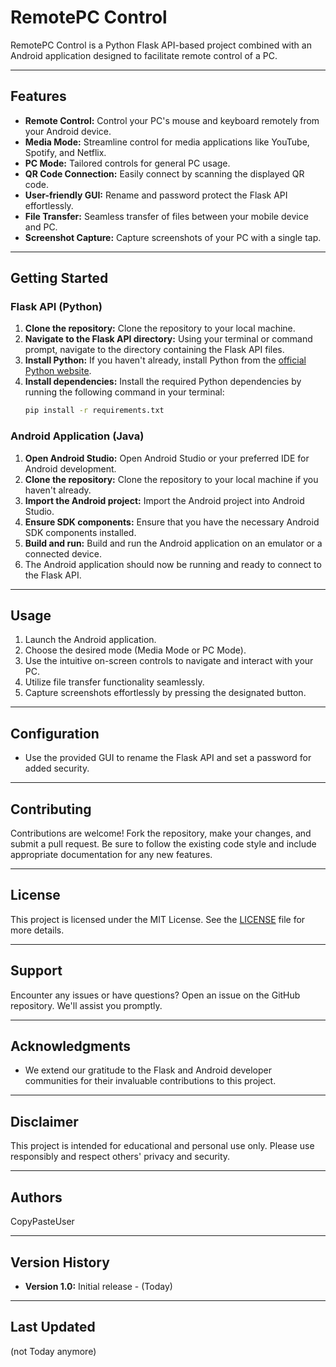 

# RemotePC Control

RemotePC Control is a Python Flask API-based project combined with an Android application designed to facilitate remote control of a PC.

---

## Features

- **Remote Control:** Control your PC's mouse and keyboard remotely from your Android device.
- **Media Mode:** Streamline control for media applications like YouTube, Spotify, and Netflix.
- **PC Mode:** Tailored controls for general PC usage.
- **QR Code Connection:** Easily connect by scanning the displayed QR code.
- **User-friendly GUI:** Rename and password protect the Flask API effortlessly.
- **File Transfer:** Seamless transfer of files between your mobile device and PC.
- **Screenshot Capture:** Capture screenshots of your PC with a single tap.

---

## Getting Started

### Flask API (Python)

1. **Clone the repository:** Clone the repository to your local machine.
2. **Navigate to the Flask API directory:** Using your terminal or command prompt, navigate to the directory containing the Flask API files.
3. **Install Python:** If you haven't already, install Python from the [official Python website](https://www.python.org/downloads/).
4. **Install dependencies:** Install the required Python dependencies by running the following command in your terminal:
   ```bash
   pip install -r requirements.txt

### Android Application (Java)

1. **Open Android Studio:** Open Android Studio or your preferred IDE for Android development.
2. **Clone the repository:** Clone the repository to your local machine if you haven't already.
3. **Import the Android project:** Import the Android project into Android Studio.
4. **Ensure SDK components:** Ensure that you have the necessary Android SDK components installed.
5. **Build and run:** Build and run the Android application on an emulator or a connected device.
6. The Android application should now be running and ready to connect to the Flask API.


---

## Usage

1. Launch the Android application.
2. Choose the desired mode (Media Mode or PC Mode).
3. Use the intuitive on-screen controls to navigate and interact with your PC.
4. Utilize file transfer functionality seamlessly.
5. Capture screenshots effortlessly by pressing the designated button.

---

## Configuration

- Use the provided GUI to rename the Flask API and set a password for added security.

---

## Contributing

Contributions are welcome! Fork the repository, make your changes, and submit a pull request. Be sure to follow the existing code style and include appropriate documentation for any new features.

---

## License

This project is licensed under the MIT License. See the [LICENSE](LICENSE) file for more details.

---

## Support

Encounter any issues or have questions? Open an issue on the GitHub repository. We'll assist you promptly.

---

## Acknowledgments

- We extend our gratitude to the Flask and Android developer communities for their invaluable contributions to this project.

---

## Disclaimer

This project is intended for educational and personal use only. Please use responsibly and respect others' privacy and security.

---

## Authors

CopyPasteUser

---

## Version History

- **Version 1.0:** Initial release - (Today)

---

## Last Updated

(not Today anymore)

